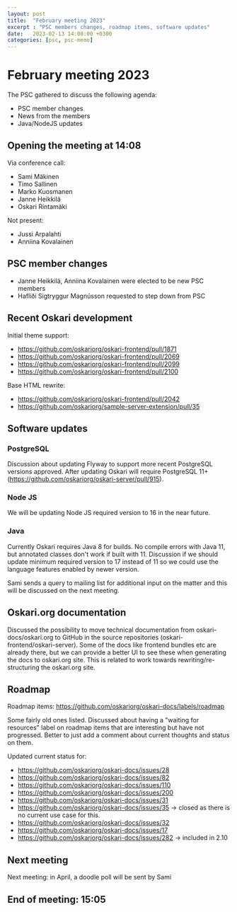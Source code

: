 ```yaml
---
layout: post
title:  "February meeting 2023"
excerpt : "PSC members changes, roadmap items, software updates"
date:   2023-02-13 14:00:00 +0300
categories: [psc, psc-memo]
---
```


# February meeting 2023

The PSC gathered to discuss the following agenda:

- PSC member changes
- News from the members
- Java/NodeJS updates

## Opening the meeting at 14:08

Via conference call:

- Sami Mäkinen
- Timo Sallinen
- Marko Kuosmanen
- Janne Heikkilä
- Oskari Rintamäki

Not present:

- Jussi Arpalahti
- Anniina Kovalainen

## PSC member changes

- Janne Heikkilä, Anniina Kovalainen were elected to be new PSC members
- Hafliði Sigtryggur Magnússon requested to step down from PSC

## Recent Oskari development

Initial theme support:
- https://github.com/oskariorg/oskari-frontend/pull/1871
- https://github.com/oskariorg/oskari-frontend/pull/2069
- https://github.com/oskariorg/oskari-frontend/pull/2099
- https://github.com/oskariorg/oskari-frontend/pull/2100

Base HTML rewrite:
- https://github.com/oskariorg/oskari-frontend/pull/2042
- https://github.com/oskariorg/sample-server-extension/pull/35

## Software updates

### PostgreSQL

Discussion about updating Flyway to support more recent PostgreSQL versions approved. After updating Oskari will require PostgreSQL 11+ (https://github.com/oskariorg/oskari-server/pull/915).

### Node JS

We will be updating Node JS required version to 16 in the near future.

### Java

Currently Oskari requires Java 8 for builds. No compile errors with Java 11, but annotated classes don't work if built with 11. Discussion if we should update minimum required version to 17 instead of 11 so we could use the language features enabled by newer version.

Sami sends a query to mailing list for additional input on the matter and this will be discussed on the next meeting.

## Oskari.org documentation

Discussed the possibility to move technical documentation from oskari-docs/oskari.org to GitHub in the source repositories (oskari-frontend/oskari-server). Some of the docs like frontend bundles etc are already there, but we can provide a better UI to see these when generating the docs to oskari.org site. This is related to work towards rewriting/re-structuring the oskari.org site.

## Roadmap

Roadmap items: https://github.com/oskariorg/oskari-docs/labels/roadmap

Some fairly old ones listed. Discussed about having a "waiting for resources" label on roadmap items that are interesting but have not progressed. Better to just add a comment about current thoughts and status on them.

Updated current status for:
- https://github.com/oskariorg/oskari-docs/issues/28
- https://github.com/oskariorg/oskari-docs/issues/82
- https://github.com/oskariorg/oskari-docs/issues/110
- https://github.com/oskariorg/oskari-docs/issues/200
- https://github.com/oskariorg/oskari-docs/issues/31
- https://github.com/oskariorg/oskari-docs/issues/35 -> closed as there is no current use case for this.
- https://github.com/oskariorg/oskari-docs/issues/32
- https://github.com/oskariorg/oskari-docs/issues/17
- https://github.com/oskariorg/oskari-docs/issues/282 -> included in 2.10

## Next meeting

Next meeting: in April, a doodle poll will be sent by Sami

## End of meeting: 15:05
